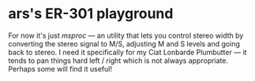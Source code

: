 # ars's ER-301 playground

For now it's just *msproc* — an utility that lets you control stereo width by converting the stereo signal to M/S, adjusting M and S levels and going back to stereo. 
I need it specifically for my Ciat Lonbarde Plumbutter — it tends to pan things hard left / right which is not always appropriate. Perhaps some will find it useful!
